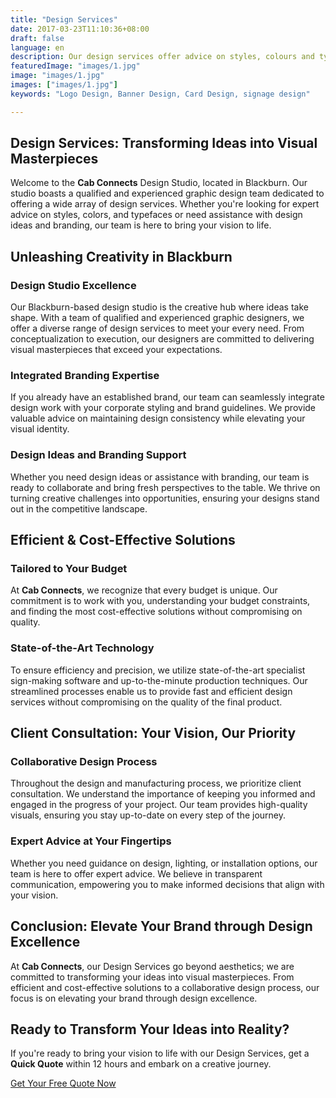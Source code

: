 ```yaml
---
title: "Design Services"
date: 2017-03-23T11:10:36+08:00
draft: false
language: en
description: Our design services offer advice on styles, colours and typefaces. We are also happy to help in design and branding ideas.
featuredImage: "images/1.jpg"
image: "images/1.jpg"
images: ["images/1.jpg"]
keywords: "Logo Design, Banner Design, Card Design, signage design"

---
```


## Design Services: Transforming Ideas into Visual Masterpieces

Welcome to the **Cab Connects** Design Studio, located in Blackburn. Our studio boasts a qualified and experienced graphic design team dedicated to offering a wide array of design services. Whether you're looking for expert advice on styles, colors, and typefaces or need assistance with design ideas and branding, our team is here to bring your vision to life.

## Unleashing Creativity in Blackburn

### Design Studio Excellence
Our Blackburn-based design studio is the creative hub where ideas take shape. With a team of qualified and experienced graphic designers, we offer a diverse range of design services to meet your every need. From conceptualization to execution, our designers are committed to delivering visual masterpieces that exceed your expectations.

### Integrated Branding Expertise
If you already have an established brand, our team can seamlessly integrate design work with your corporate styling and brand guidelines. We provide valuable advice on maintaining design consistency while elevating your visual identity.

### Design Ideas and Branding Support
Whether you need design ideas or assistance with branding, our team is ready to collaborate and bring fresh perspectives to the table. We thrive on turning creative challenges into opportunities, ensuring your designs stand out in the competitive landscape.

## Efficient & Cost-Effective Solutions

### Tailored to Your Budget
At **Cab Connects**, we recognize that every budget is unique. Our commitment is to work with you, understanding your budget constraints, and finding the most cost-effective solutions without compromising on quality.

### State-of-the-Art Technology
To ensure efficiency and precision, we utilize state-of-the-art specialist sign-making software and up-to-the-minute production techniques. Our streamlined processes enable us to provide fast and efficient design services without compromising on the quality of the final product.

## Client Consultation: Your Vision, Our Priority

### Collaborative Design Process
Throughout the design and manufacturing process, we prioritize client consultation. We understand the importance of keeping you informed and engaged in the progress of your project. Our team provides high-quality visuals, ensuring you stay up-to-date on every step of the journey.

### Expert Advice at Your Fingertips
Whether you need guidance on design, lighting, or installation options, our team is here to offer expert advice. We believe in transparent communication, empowering you to make informed decisions that align with your vision.

## Conclusion: Elevate Your Brand through Design Excellence

At **Cab Connects**, our Design Services go beyond aesthetics; we are committed to transforming your ideas into visual masterpieces. From efficient and cost-effective solutions to a collaborative design process, our focus is on elevating your brand through design excellence.

## Ready to Transform Your Ideas into Reality?

If you're ready to bring your vision to life with our Design Services, get a **Quick Quote** within 12 hours and embark on a creative journey.

[Get Your Free Quote Now](/quotation-form/)
